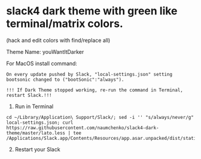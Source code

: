 # slack4 dark theme with green like terminal/matrix colors. 
(hack and edit colors with find/replace all)

Theme Name: youWantItDarker


For MacOS install command:

```
On every update pushed by Slack, "local-settings.json" setting  bootsonic changed to ("bootSonic":"always").

!!! If Dark Theme stopped working, re-run the command in Terminal, restart Slack.!!!
```

1) Run in Terminal

```
cd ~/Library/Application\ Support/Slack/; sed -i '' "s/always/never/g" local-settings.json; curl https://raw.githubusercontent.com/naumchenko/slack4-dark-theme/master/lato.less | tee /Applications/Slack.app/Contents/Resources/app.asar.unpacked/dist/static/lato.less
```

2) Restart your Slack

